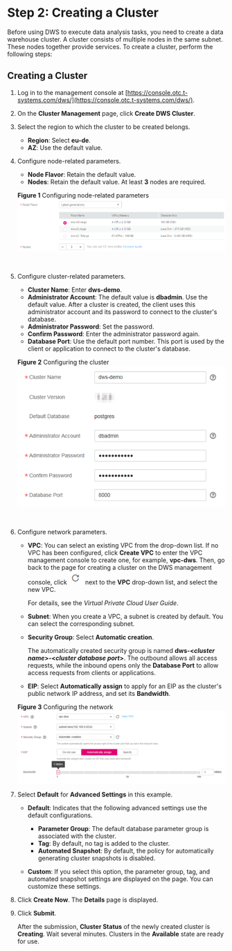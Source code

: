 # Step 2: Creating a Cluster<a name="dws_01_0013"></a>

Before using DWS to execute data analysis tasks, you need to create a data warehouse cluster. A cluster consists of multiple nodes in the same subnet. These nodes together provide services. To create a cluster, perform the following steps:

## Creating a Cluster<a name="section104149431131"></a>

1.  Log in to the management console at  [https://console.otc.t-systems.com/dws/](https://console.otc.t-systems.com/dws/).
2.  On the  **Cluster Management**  page, click  **Create DWS Cluster**.
3.  Select the region to which the cluster to be created belongs.
    -   **Region**: Select  **eu-de**.
    -   **AZ**: Use the default value.

4.  Configure node-related parameters.

    -   **Node Flavor**: Retain the default value.
    -   **Nodes**: Retain the default value. At least  **3**  nodes are required.

    **Figure  1**  Configuring node-related parameters<a name="fig1236785221310"></a>  
    ![](figures/configuring-node-related-parameters.png "configuring-node-related-parameters")

      

5.  Configure cluster-related parameters.

    -   **Cluster Name**: Enter  **dws-demo**. 
    -   **Administrator Account**: The default value is  **dbadmin**. Use the default value. After a cluster is created, the client uses this administrator account and its password to connect to the cluster's database.
    -   **Administrator Password**: Set the password.
    -   **Confirm Password**: Enter the administrator password again.
    -   **Database Port**: Use the default port number. This port is used by the client or application to connect to the cluster's database.

    **Figure  2**  Configuring the cluster<a name="fig18306201916152"></a>  
    ![](figures/configuring-the-cluster.png "configuring-the-cluster")

      

6.  Configure network parameters.

    -   **VPC**: You can select an existing VPC from the drop-down list. If no VPC has been configured, click  **Create VPC**  to enter the VPC management console to create one, for example,  **vpc-dws**. Then, go back to the page for creating a cluster on the DWS management console, click  ![](figures/en-us_image_0169938641.png)  next to the  **VPC**  drop-down list, and select the new VPC.

        For details, see the  _Virtual Private Cloud User Guide_.

    -   **Subnet**: When you create a VPC, a subnet is created by default. You can select the corresponding subnet.
    -   **Security Group**: Select  **Automatic creation**.

        The automatically created security group is named  **dws-<_cluster name_\>-<_cluster database port_\>**. The outbound allows all access requests, while the inbound opens only the  **Database Port**  to allow access requests from clients or applications.

    -   **EIP**: Select  **Automatically assign**  to apply for an EIP as the cluster's public network IP address, and set its  **Bandwidth**.

    **Figure  3**  Configuring the network<a name="fig204961051161515"></a>  
    ![](figures/configuring-the-network.png "configuring-the-network")

7.  Select  **Default**  for  **Advanced Settings**  in this example.
    -   **Default**: Indicates that the following advanced settings use the default configurations.
        -   **Parameter Group**: The default database parameter group is associated with the cluster.
        -   **Tag**: By default, no tag is added to the cluster.
        -   **Automated Snapshot**: By default, the policy for automatically generating cluster snapshots is disabled.

    -   **Custom**: If you select this option, the parameter group, tag, and automated snapshot settings are displayed on the page. You can customize these settings.

8.  Click  **Create Now**. The  **Details**  page is displayed.
9.  Click  **Submit**.

    After the submission,  **Cluster Status**  of the newly created cluster is  **Creating**. Wait several minutes. Clusters in the  **Available**  state are ready for use.


